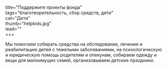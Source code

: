 title="Поддержите проекты фонда"   
tags="благотворительность, сбор средств, дети"    
cat="Дети"    
thumb="helpkids.jpg"    
lead=""    
+++  

Мы помогаем собирать средства на обследование, лечение и реабилитацию детей с тяжелыми заболеваниями, на психологическую и юридическую помощь родителям и опекунам, собираем одежду и вещи для малоимущих семей, организовываем детские праздники. 
